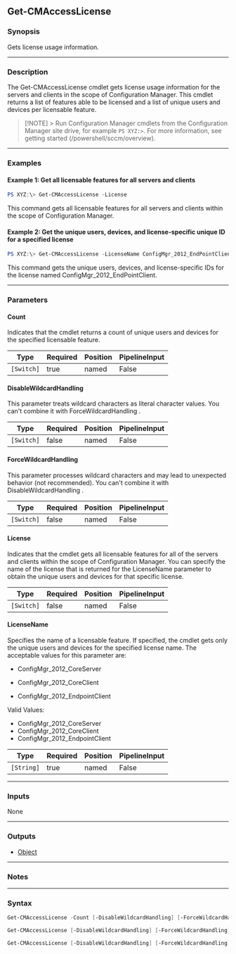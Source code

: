 Get-CMAccessLicense
-------------------




### Synopsis
Gets license usage information.



---


### Description

The Get-CMAccessLicense cmdlet gets license usage information for the servers and clients in the scope of Configuration Manager. This cmdlet returns a list of features able to be licensed and a list of unique users and devices per licensable feature.



> [!NOTE] > Run Configuration Manager cmdlets from the Configuration Manager site drive, for example `PS XYZ:>`. For more information, see getting started (/powershell/sccm/overview).



---


### Examples
#### Example 1: Get all licensable features for all servers and clients
```PowerShell
PS XYZ:\> Get-CMAccessLicense -License
```
This command gets all licensable features for all servers and clients within the scope of Configuration Manager.
#### Example 2: Get the unique users, devices, and license-specific unique ID for a specified license
```PowerShell
PS XYZ:\> Get-CMAccessLicense -LicenseName ConfigMgr_2012_EndPointClient
```
This command gets the unique users, devices, and license-specific IDs for the license named ConfigMgr_2012_EndPointClient.


---


### Parameters
#### **Count**

Indicates that the cmdlet returns a count of unique users and devices for the specified licensable feature.






|Type      |Required|Position|PipelineInput|
|----------|--------|--------|-------------|
|`[Switch]`|true    |named   |False        |



#### **DisableWildcardHandling**

This parameter treats wildcard characters as literal character values. You can't combine it with ForceWildcardHandling .






|Type      |Required|Position|PipelineInput|
|----------|--------|--------|-------------|
|`[Switch]`|false   |named   |False        |



#### **ForceWildcardHandling**

This parameter processes wildcard characters and may lead to unexpected behavior (not recommended). You can't combine it with DisableWildcardHandling .






|Type      |Required|Position|PipelineInput|
|----------|--------|--------|-------------|
|`[Switch]`|false   |named   |False        |



#### **License**

Indicates that the cmdlet gets all licensable features for all of the servers and clients within the scope of Configuration Manager. You can specify the name of the license that is returned for the LicenseName parameter to obtain the unique users and devices for that specific license.






|Type      |Required|Position|PipelineInput|
|----------|--------|--------|-------------|
|`[Switch]`|false   |named   |False        |



#### **LicenseName**

Specifies the name of a licensable feature. If specified, the cmdlet gets only the unique users and devices for the specified license name. The acceptable values for this parameter are:


* ConfigMgr_2012_CoreServer


* ConfigMgr_2012_CoreClient


* ConfigMgr_2012_EndpointClient



Valid Values:

* ConfigMgr_2012_CoreServer
* ConfigMgr_2012_CoreClient
* ConfigMgr_2012_EndpointClient






|Type      |Required|Position|PipelineInput|
|----------|--------|--------|-------------|
|`[String]`|true    |named   |False        |





---


### Inputs
None





---


### Outputs
* [Object](https://learn.microsoft.com/en-us/dotnet/api/System.Object)






---


### Notes




---


### Syntax
```PowerShell
Get-CMAccessLicense -Count [-DisableWildcardHandling] [-ForceWildcardHandling] -LicenseName {ConfigMgr_2012_CoreServer | ConfigMgr_2012_CoreClient | ConfigMgr_2012_EndpointClient} [<CommonParameters>]
```
```PowerShell
Get-CMAccessLicense [-DisableWildcardHandling] [-ForceWildcardHandling] [-License] [<CommonParameters>]
```
```PowerShell
Get-CMAccessLicense [-DisableWildcardHandling] [-ForceWildcardHandling] -LicenseName {ConfigMgr_2012_CoreServer | ConfigMgr_2012_CoreClient | ConfigMgr_2012_EndpointClient} [<CommonParameters>]
```
